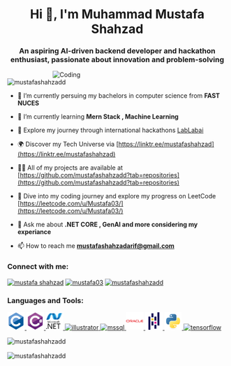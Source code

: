 <h1 align="center">Hi 👋, I'm Muhammad Mustafa Shahzad</h1>
<h3 align="center">An aspiring AI-driven backend developer and hackathon enthusiast, passionate about innovation and problem-solving</h3>

<img align="right" alt="Coding" width="400" src="https://camo.githubusercontent.com/2366b34bb903c09617990fb5fff4622f3e941349e846ddb7e73df872a9d21233/68747470733a2f2f63646e2e6472696262626c652e636f6d2f75736572732f3733303730332f73637265656e73686f74732f363538313234332f6176656e746f2e676966">

<p align="left"> <img src="https://komarev.com/ghpvc/?username=mustafashahzadd&label=Profile%20views&color=0e75b6&style=flat" alt="mustafashahzadd" /> </p>

- 🔭 I’m currently persuing my bachelors in computer science from **FAST NUCES**

- 🌱 I’m currently learning **Mern Stack , Machine Learning**

- 🚀 Explore my journey through international hackathons [LabLabai](https://lablab.ai/u/@mustafaa_shahzadd)

- 🌍 Discover my Tech Universe via [https://linktr.ee/mustafashahzad](https://linktr.ee/mustafashahzad)

- 👨‍💻 All of my projects are available at [https://github.com/mustafashahzadd?tab=repositories](https://github.com/mustafashahzadd?tab=repositories)

- 🚀 Dive into my coding journey and explore my progress on LeetCode [https://leetcode.com/u/Mustafa03/](https://leetcode.com/u/Mustafa03/)

- 💬 Ask me about **.NET CORE , GenAI and more considering my experiance**

- 📫 How to reach me **mustafashahzadarif@gmail.com**

<h3 align="left">Connect with me:</h3>
<p align="left">
<a href="https://linkedin.com/in/mustafa shahzad" target="blank"><img align="center" src="https://raw.githubusercontent.com/rahuldkjain/github-profile-readme-generator/master/src/images/icons/Social/linked-in-alt.svg" alt="mustafa shahzad" height="30" width="40" /></a>
<a href="https://www.leetcode.com/mustafa03" target="blank"><img align="center" src="https://raw.githubusercontent.com/rahuldkjain/github-profile-readme-generator/master/src/images/icons/Social/leet-code.svg" alt="mustafa03" height="30" width="40" /></a>
<a href="https://discord.gg/mustafashahzadd" target="blank"><img align="center" src="https://raw.githubusercontent.com/rahuldkjain/github-profile-readme-generator/master/src/images/icons/Social/discord.svg" alt="mustafashahzadd" height="30" width="40" /></a>
</p>

<h3 align="left">Languages and Tools:</h3>
<p align="left"> <a href="https://www.cprogramming.com/" target="_blank" rel="noreferrer"> <img src="https://raw.githubusercontent.com/devicons/devicon/master/icons/c/c-original.svg" alt="c" width="40" height="40"/> </a> <a href="https://www.w3schools.com/cs/" target="_blank" rel="noreferrer"> <img src="https://raw.githubusercontent.com/devicons/devicon/master/icons/csharp/csharp-original.svg" alt="csharp" width="40" height="40"/> </a> <a href="https://dotnet.microsoft.com/" target="_blank" rel="noreferrer"> <img src="https://raw.githubusercontent.com/devicons/devicon/master/icons/dot-net/dot-net-original-wordmark.svg" alt="dotnet" width="40" height="40"/> </a> <a href="https://www.adobe.com/in/products/illustrator.html" target="_blank" rel="noreferrer"> <img src="https://www.vectorlogo.zone/logos/adobe_illustrator/adobe_illustrator-icon.svg" alt="illustrator" width="40" height="40"/> </a> <a href="https://www.microsoft.com/en-us/sql-server" target="_blank" rel="noreferrer"> <img src="https://www.svgrepo.com/show/303229/microsoft-sql-server-logo.svg" alt="mssql" width="40" height="40"/> </a> <a href="https://www.oracle.com/" target="_blank" rel="noreferrer"> <img src="https://raw.githubusercontent.com/devicons/devicon/master/icons/oracle/oracle-original.svg" alt="oracle" width="40" height="40"/> </a> <a href="https://pandas.pydata.org/" target="_blank" rel="noreferrer"> <img src="https://raw.githubusercontent.com/devicons/devicon/2ae2a900d2f041da66e950e4d48052658d850630/icons/pandas/pandas-original.svg" alt="pandas" width="40" height="40"/> </a> <a href="https://www.python.org" target="_blank" rel="noreferrer"> <img src="https://raw.githubusercontent.com/devicons/devicon/master/icons/python/python-original.svg" alt="python" width="40" height="40"/> </a> <a href="https://www.tensorflow.org" target="_blank" rel="noreferrer"> <img src="https://www.vectorlogo.zone/logos/tensorflow/tensorflow-icon.svg" alt="tensorflow" width="40" height="40"/> </a> </p>

<p><img align="center" src="https://github-readme-stats.vercel.app/api/top-langs?username=mustafashahzadd&show_icons=true&locale=en&layout=compact" alt="mustafashahzadd" /></p>

<p><img align="center" src="https://github-readme-streak-stats.herokuapp.com/?user=mustafashahzadd&" alt="mustafashahzadd" /></p>
